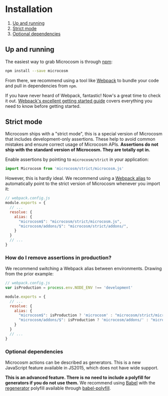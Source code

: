 # Installation

1. [Up and running](#up-and-running)
2. [Strict mode](#strict-mode)
3. [Optional dependencies](#optional-dependencies)

## Up and running

The easiest way to grab Microcosm is
through [npm](https://www.npmjs.com/package/microcosm):

```bash
npm install --save microcosm
```

From there, we recommend using a tool
like [Webpack](https://webpack.js.org/) to bundle your code and pull
in dependencies from `npm`.

If you have never heard of Webpack,
fantastic! Now's a great time to check it
out. [Webpack's excellent getting started guide](https://webpack.js.org/guides/get-started/) covers
everything you need to know before getting started.

## Strict mode

Microcosm ships with a "strict mode", this is a special version of
Microcosm that includes development-only assertions. These help to
avoid common mistakes and ensure correct usage of Microcosm
APIs. **Assertions do not ship with the standard version of Microcosm.
They are totally opt in.**

Enable assertions by pointing to `microcosm/strict` in your application:

```javascript
import Microcosm from 'microcosm/strict/microcosm.js'
```

However, this is hardly ideal. We recommend using
a
[Webpack alias](https://webpack.js.org/configuration/resolve/#resolve-alias) to
automatically point to the strict version of Microcosm whenever you
import it:

```javascript
// webpack.config.js
module.exports = {
  // ...
  resolve: {
    alias: {
      "microcosm$": "microcosm/strict/microcosm.js",
      "microcosm/addons/$": "microcosm/strict/addons/",
    }
  }
  // ...
}
```

### How do I remove assertions in production?

We recommend switching a Webpack alias between environments. Drawing
from the prior example:

```javascript
// webpack.config.js
var isProduction = process.env.NODE_ENV !== 'development'

module.exports = {
  // ...
  resolve: {
    alias: {
      "microcosm$": isProduction ? 'microcosm' : "microcosm/strict/microcosm.js",
      "microcosm/addons/$": isProduction ? 'microcosm/addons/' : "microcosm/strict/addons/",
    }
  }
  // ...
}
```

### Optional dependencies

Microcosm actions can be described as generators. This is a new
JavaScript feature available in JS2015, which does not have wide
support.

**This is an advanced feature. There is no need to include a polyfill
for generators if you do not use them.** We recommend
using [Babel](https://babeljs.io) with
the [regenerator](https://github.com/facebook/regenerator) polyfill
available
through [babel-polyfill](https://babeljs.io/docs/usage/polyfill/).
